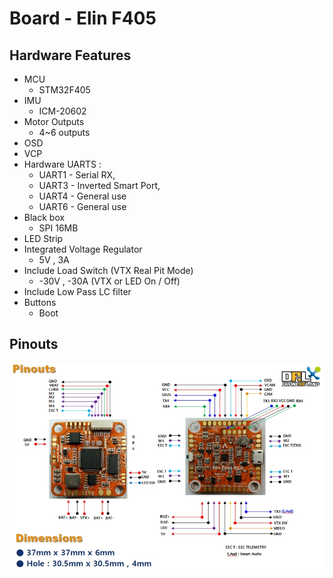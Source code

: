 # Board - Elin F405

## Hardware Features
* MCU 
    - STM32F405
* IMU 
    - ICM-20602
* Motor Outputs 
    - 4~6 outputs
* OSD 
* VCP 
* Hardware UARTS :
    - UART1 - Serial RX,
    - UART3 - Inverted Smart Port,
    - UART4 - General use
    - UART6 - General use
* Black box 
    - SPI 16MB
* LED Strip 
* Integrated Voltage Regulator 
    - 5V , 3A
* Include Load Switch (VTX Real Pit Mode) 
    - -30V , -30A (VTX or LED On / Off)
* Include Low Pass LC filter
* Buttons 
    - Boot

## Pinouts
![Elin F405 Pinout](images/ElinF405_pinout.jpg)
